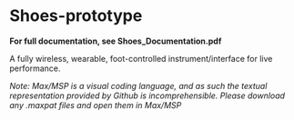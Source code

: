 # Shoes-prototype
**For full documentation, see Shoes_Documentation.pdf**


A fully wireless, wearable, foot-controlled instrument/interface for live performance. 


*Note: Max/MSP is a visual coding language, and as such the textual representation provided by Github is incomprehensible. Please download any .maxpat files and open them in Max/MSP*
